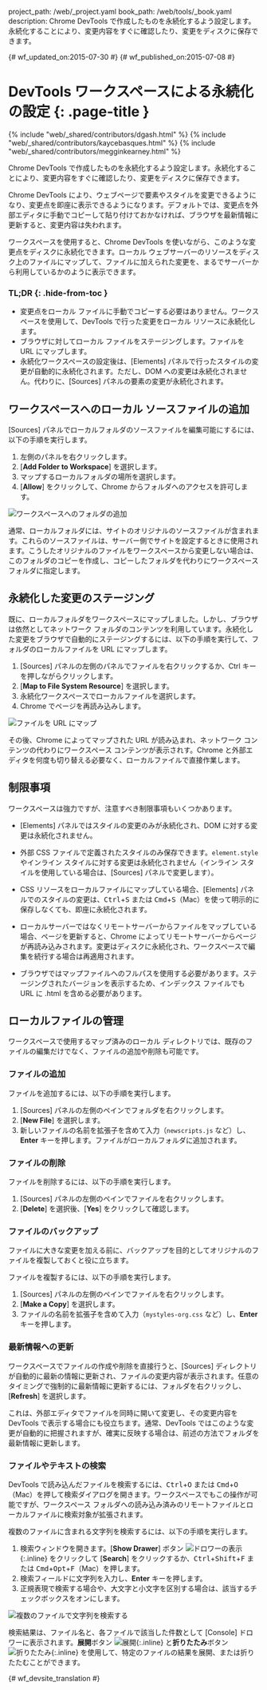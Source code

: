 project_path: /web/_project.yaml
book_path: /web/tools/_book.yaml
description: Chrome DevTools で作成したものを永続化するよう設定します。永続化することにより、変更内容をすぐに確認したり、変更をディスクに保存できます。

{# wf_updated_on:2015-07-30 #}
{# wf_published_on:2015-07-08 #}

# DevTools ワークスペースによる永続化の設定 {: .page-title }

{% include "web/_shared/contributors/dgash.html" %}
{% include "web/_shared/contributors/kaycebasques.html" %}
{% include "web/_shared/contributors/megginkearney.html" %}

Chrome DevTools で作成したものを永続化するよう設定します。永続化することにより、変更内容をすぐに確認したり、変更をディスクに保存できます。

Chrome DevTools により、ウェブページで要素やスタイルを変更できるようになり、変更点を即座に表示できるようになります。デフォルトでは、変更点を外部エディタに手動でコピーして貼り付けておかなければ、ブラウザを最新情報に更新すると、変更内容は失われます。




ワークスペースを使用すると、Chrome DevTools を使いながら、このような変更点をディスクに永続化できます。ローカル ウェブサーバーのリソースをディスク上のファイルにマップして、ファイルに加えられた変更を、まるでサーバーから利用しているかのように表示できます。





### TL;DR {: .hide-from-toc }
- 変更点をローカル ファイルに手動でコピーする必要はありません。ワークスペースを使用して、DevTools で行った変更をローカル リソースに永続化します。
- ブラウザに対してローカル ファイルをステージングします。ファイルを URL にマップします。
- 永続化ワークスペースの設定後は、[Elements] パネルで行ったスタイルの変更が自動的に永続化されます。ただし、DOM への変更は永続化されません。代わりに、[Sources] パネルの要素の変更が永続化されます。


## ワークスペースへのローカル ソースファイルの追加

[Sources] パネルでローカルフォルダのソースファイルを編集可能にするには、以下の手順を実行します。

1. 左側のパネルを右クリックします。
2. [**Add Folder to Workspace**] を選択します。
3. マップするローカルフォルダの場所を選択します。
4. [**Allow**] をクリックして、Chrome からフォルダへのアクセスを許可します。 

![ワークスペースへのフォルダの追加](imgs/addfolder.png)

通常、ローカルフォルダには、サイトのオリジナルのソースファイルが含まれます。これらのソースファイルは、サーバー側でサイトを設定するときに使用されます。こうしたオリジナルのファイルをワークスペースから変更しない場合は、このフォルダのコピーを作成し、コピーしたフォルダを代わりにワークスペース フォルダに指定します。

## 永続化した変更のステージング

既に、ローカルフォルダをワークスペースにマップしました。しかし、ブラウザは依然としてネットワーク フォルダのコンテンツを利用しています。永続化した変更をブラウザで自動的にステージングするには、以下の手順を実行して、フォルダのローカルファイルを URL にマップします。




1. [Sources] パネルの左側のパネルでファイルを右クリックするか、Ctrl キーを押しながらクリックします。
2. [**Map to File System Resource**] を選択します。
3. 永続化ワークスペースでローカルファイルを選択します。
4. Chrome でページを再読み込みします。

![ファイルを URL にマップ](imgs/maptoresource.png)

その後、Chrome によってマップされた URL が読み込まれ、ネットワーク コンテンツの代わりにワークスペース コンテンツが表示されす。Chrome と外部エディタを何度も切り替える必要なく、ローカルファイルで直接作業します。






## 制限事項

ワークスペースは強力ですが、注意すべき制限事項もいくつかあります。

* [Elements] パネルではスタイルの変更のみが永続化され、DOM に対する変更は永続化されません。

* 外部 CSS ファイルで定義されたスタイルのみ保存できます。`element.style` やインライン スタイルに対する変更は永続化されません（インライン スタイルを使用している場合は、[Sources] パネルで変更します）。

* CSS リソースをローカルファイルにマップしている場合、[Elements] パネルでのスタイルの変更は、<kbd class="kbd">Ctrl</kbd>+<kbd class="kbd">S</kbd> または <kbd class="kbd">Cmd</kbd>+<kbd class="kbd">S</kbd>（Mac）を使って明示的に保存しなくても、即座に永続化されます。


* ローカルサーバーではなくリモートサーバーからファイルをマップしている場合、ページを更新すると、Chrome によってリモートサーバーからページが再読み込みされます。変更はディスクに永続化され、ワークスペースで編集を続行する場合は再適用されます。

* ブラウザではマップファイルへのフルパスを使用する必要があります。ステージングされたバージョンを表示するため、インデックス ファイルでも URL に .html を含める必要があります。

## ローカルファイルの管理

ワークスペースで使用するマップ済みのローカル ディレクトリでは、既存のファイルの編集だけでなく、ファイルの追加や削除も可能です。



### ファイルの追加

ファイルを追加するには、以下の手順を実行します。

1. [Sources] パネルの左側のペインでフォルダを右クリックします。
2. [**New File**] を選択します。
3. 新しいファイルの名前を拡張子を含めて入力（`newscripts.js` など）し、**Enter** キーを押します。ファイルがローカルフォルダに追加されます。

### ファイルの削除

ファイルを削除するには、以下の手順を実行します。

1. [Sources] パネルの左側のペインでファイルを右クリックします。
2. [**Delete**] を選択後、[**Yes**] をクリックして確認します。

### ファイルのバックアップ

ファイルに大きな変更を加える前に、バックアップを目的としてオリジナルのファイルを複製しておくと役に立ちます。


ファイルを複製するには、以下の手順を実行します。

1. [Sources] パネルの左側のペインでファイルを右クリックします。
2. [**Make a Copy**] を選択します。
3. ファイルの名前を拡張子を含めて入力（`mystyles-org.css` など）し、**Enter** キーを押します。

### 最新情報への更新

ワークスペースでファイルの作成や削除を直接行うと、[Sources] ディレクトリが自動的に最新の情報に更新され、ファイルの変更内容が表示されます。任意のタイミングで強制的に最新情報に更新するには、フォルダを右クリックし、[**Refresh**] を選択します。



これは、外部エディタでファイルを同時に開いて変更し、その変更内容を DevTools で表示する場合にも役立ちます。通常、DevTools ではこのような変更が自動的に把握されますが、確実に反映する場合は、前述の方法でフォルダを最新情報に更新します。

### ファイルやテキストの検索

DevTools で読み込んだファイルを検索するには、<kbd class="kbd">Ctrl</kbd>+<kbd class="kbd">O</kbd> または <kbd class="kbd">Cmd</kbd>+<kbd class="kbd">O</kbd>（Mac）を押して検索ダイアログを開きます。ワークスペースでもこの操作が可能ですが、ワークスペース フォルダへの読み込み済みのリモートファイルとローカルファイルに検索対象が拡張されます。






複数のファイルに含まれる文字列を検索するには、以下の手順を実行します。

1. 検索ウィンドウを開きます。[**Show Drawer**] ボタン ![ドロワーの表示](imgs/show_drawer_button.png){:.inline} をクリックして [**Search**] をクリックするか、<kbd class="kbd">Ctrl</kbd>+<kbd class="kbd">Shift</kbd>+<kbd class="kbd">F</kbd> または <kbd class="kbd">Cmd</kbd>+<kbd class="kbd">Opt</kbd>+<kbd class="kbd">F</kbd>（Mac）を押します。
2. 検索フィールドに文字列を入力し、**Enter** キーを押します。
3. 正規表現で検索する場合や、大文字と小文字を区別する場合は、該当するチェックボックスをオンにします。


![複数のファイルで文字列を検索する](imgs/searchacross.png)

検索結果は、ファイル名と、各ファイルで該当した件数として [Console] ドロワーに表示されます。**展開**ボタン ![展開](imgs/expand_button.png){:.inline} と**折りたたみ**ボタン ![折りたたみ](imgs/collapse_button.png){:.inline} を使用して、特定のファイルの結果を展開、または折りたたむことができます。



{# wf_devsite_translation #}
